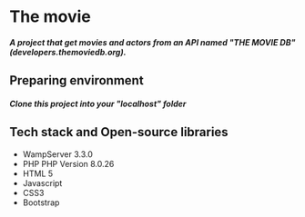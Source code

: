 # The movie #

##### A project that get movies and actors from an API named "THE MOVIE DB"(developers.themoviedb.org). #####

## Preparing environment ##

##### Clone this project into your "localhost" folder #####

## Tech stack and Open-source libraries

* WampServer 3.3.0
* PHP PHP Version 8.0.26
* HTML 5
* Javascript
* CSS3
* Bootstrap